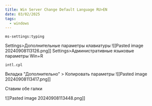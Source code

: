 ```yaml
---
title: Win Server Change Default Language RU>EN
date: 03/02/2025
tags:
  - windows
---
```

```
ms-settings:typing
```
Settings>Дополнительные параметры клавиатуры
![[Pasted image 20240908113126.png]]
Settings>Административные языковые параметры
Win+R 
```
intl.cpl
```
Вкладка "Дополнительно" > Копировать параметры
![[Pasted image 20240908113417.png]]

Ставим обе галки

![[Pasted image 20240908113448.png]]
